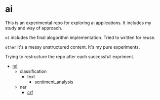 # ai
This is an experimental repo for exploring ai applications. It includes my study and way of approach.

`ml` includes the final alogorithm implementation. Tried to written for reuse.

`other` it's a messy unstructured content. It's my pure experiments.

Trying to restructure the repo after each successfull expriment.

- [ml](/ml/README.md)
    - classification
        - text
            - [sentiment_analysis](/ml/classification/text/sentiment_analysis/ReadMe.md)
    - ner
        - [crf](/ml/ner/crf/README.md)